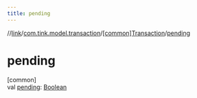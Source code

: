```yaml
---
title: pending
---
```

//[link](../../../index.html)/[com.tink.model.transaction](../index.html)/[[common]Transaction](index.html)/[pending](pending.html)



# pending



[common]\
val [pending](pending.html): [Boolean](https://kotlinlang.org/api/latest/jvm/stdlib/kotlin/-boolean/index.html)




